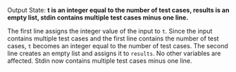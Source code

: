Output State: **t is an integer equal to the number of test cases, results is an empty list, stdin contains multiple test cases minus one line.**

The first line assigns the integer value of the input to `t`. Since the input contains multiple test cases and the first line contains the number of test cases, `t` becomes an integer equal to the number of test cases. The second line creates an empty list and assigns it to `results`. No other variables are affected. Stdin now contains multiple test cases minus one line.